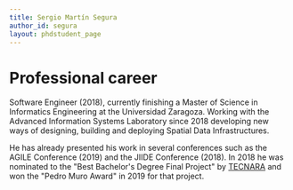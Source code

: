 ```yaml
---
title: Sergio Martín Segura
author_id: segura
layout: phdstudent_page
---
```


# Professional career

Software Engineer (2018), currently finishing a Master of Science in Informatics Engineering at the Universidad Zaragoza. Working with the Advanced Information Systems Laboratory since 2018 developing new ways of designing, building and deploying Spatial Data Infrastructures. 

He has already presented his work in several conferences such as the AGILE Conference (2019) and the JIIDE Conference (2018). In 2018 he was nominated to the "Best Bachelor's Degree Final Project" by [TECNARA](http://tecnara.es/) and won the "Pedro Muro Award" in 2019 for that project.
